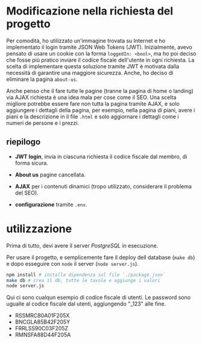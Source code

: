 # Modificazione nella richiesta del progetto

Per comodità, ho utilizzato un'immagine trovata su Internet e ho implementato il
login tramite JSON Web Tokens (JWT). Inizialmente, avevo pensato di usare un
cookie con la forma `loggedIn: <bool>`, ma ho poi deciso che fosse più pratico
inviare il codice fiscale dell'utente in ogni richiesta. La scelta di
implementare questa soluzione tramite JWT è motivata dalla necessità di
garantire una maggiore sicurezza.  Anche, ho deciso di eliminare la pagina
`about-us`.

Anche penso che il fare tutte le pagine (tranne la pagina di home o landing) via
AJAX richiesta è una idea mala per cose come il SEO.  Una scelta migliore
potrebbe essere fare non tutta la pagina tramite AJAX, e solo aggiungere i
dettagli della pagina, per esempio, nella pagina di piani, avere i piani e la
descrizione in il file `.html` e solo aggiornare i dettagli come i numeri de
persone e i prezzi.

## riepilogo

-   **JWT login**, invia in ciascuna richiesta il codice fiscale dal membro, di
    forma sicura.

-   **About us** pagine cancellata.

-   **AJAX** per i contenuti dinamici (tropo utilizzato, considerare il problema
    del SEO).

-   **configurazione** tramite `.env`.

# utilizzazione

Prima di tutto, devi avere il server *PostgreSQL* in esecuzione.

Per usare il progetto, e semplicemente fare il deploy dell database (`make db`)
e dopo esseguire con `node` il server (`node server.js`).

```sh
npm install # installa dipendenza sul file `./package.json`
make db # crea il db, tutte le tavole e aggiunge i valori
node server.js
```

Qui ci sono cualqun esempio di codice fiscale di utenti.  Le password sono
ugualle al codice fiscale dal utenti, aggiungendo "_123" alle fine.

- RSSMRC80A01F205X
- BNCGLA85B42F205Y
- FRRLSS90C03F205Z
- RMNSFA88D44F205A
